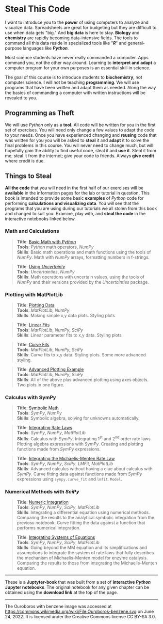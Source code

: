 
# Steal This Code

I want to introduce you to the **power** of using computers to analyze and visualize data. Spreadsheets are great for budgeting but they are difficult to use when data gets "big." And **big data** is here to stay. **Biology** and **chemistry** are rapidly becoming data-intensive fields. The tools to command all this data reside in specialized tools like "***R***" and general-purpose languages like ***Python***.

Most science students have never really commanded a computer. Apps command you, not the other way around. Learning to **interpret and adapt** a computer program for your own purposes is an essential skill in science. 

The goal of this course is to introduce students to **biochemistry**, not computer science. I will not be teaching **programming**. We will use programs that have been written and adapt them as needed. Along the way the basics of commanding a computer with written instructions will be revealed to you.

## Programming as Theft

We will use *Python* only as a **tool**. All code will be written for you in the first set of exercises. You will need only change a few values to adapt the code to your needs. Once you have experienced changing and **reusing** code that was written for you you will be asked to **steal** it and **adapt** it to solve the final problems in this course. You will never need to change much, but will hopefully gain the ability to find useful code, steal it and **use it**. Steal it from me; steal it from the internet; give your code to friends. Always **give credit** where credit is due.

## Things to Steal

**All the code** that you will need in the first half of our exercises will be **available** in the information pages for the lab or tutorial in question. This book is intended to provide some basic **examples** of *Python* code for performing **calculations and visualizing data**. You will see that the programs that you are using during our tutorials we all stolen from this book and changed to suit you. Examine, play with, and **steal the code** in the interactive notebooks linked below.

### Math and Calculations

>**Title**: [Basic Math with *Python*](1_1_Calculator.ipynb) <br>
>**Tools**: *Python* math operators, *NumPy*  <br>
>**Skills**: Basic math operations and math functions using the tools of *NumPy*. Math with *NumPy* arrays, formatting numbers in f-strings.   

>**Title**: [Using *Uncertainty*](uncertainties.ipynb) <br>
>**Tools**: *Uncertainties*, *NumPy*  <br>
>**Skills**: Math operations with uncertain values, using the tools of *NumPy* and their versions provided by the *Uncertainties* package.   

### Plotting with MatPlotLib

>**Title**: [Plotting Data](2_1_Plotting.ipynb) <br>
>**Tools**: *MatPlotLib*, *NumPy*  <br>
>**Skills**: Making simple x,y data plots. Styling plots  

>**Title**: [Linear Fits](2_2_Curve_Fits.ipynb) <br>
>**Tools**: *MatPlotLib*, *NumPy*, *SciPy*  <br>
>**Skills**: Linear parameter fits to x,y data. Styling plots   

>**Title**: [Curve Fits](2_3_Curve_Fits.ipynb) <br>
>**Tools**: *MatPlotLib*, *NumPy*, *SciPy*  <br>
>**Skills**: Curve fits to x,y data. Styling plots. Some more advanced styling.   

>**Title**: [Advanced Plotting Example](2_4_Fancy_1.ipynb) <br>
>**Tools**: *MatPlotLib*, *NumPy*, *SciPy*  <br>
>**Skills**: All of the above plus advanced plotting using axes objects. Two plots in one figure.   

### Calculus with SymPy

>**Title**: [Symbolic Math](ReactionKinetics/K01_solving_with_sympy.ipynb) <br>
>**Tools**: *SymPy*, *NumPy* <br>
>**Skills**: Symbolic algebra, solving for unknowns automatically.  

>**Title**: [Integrating Rate Laws](ReactionKinetics/K02_Integrating_Rate_Law_1.ipynb) <br>
>**Tools**: *SymPy*, *NumPy*, *MatPlotLib* <br>
>**Skills**: Calculus with *SymPy*. Integrating 1<sup>st</sup> and 2<sup>nd</sup> order rate laws. Plotting algebra expressions with *SymPy*. Creating and plotting functions made from *SymPy* expressions.

>**Title**: [Integrating the Michaelis-Menten Rate Law](ReactionKinetics/K03_Integrating_MM.ipynb) <br>
>**Tools**: *SymPy*, *NumPy*, *SciPy*, *LMFit*, *MatPlotLib* <br>
>**Skills**: Advanced calculus without having a clue about calculus with *SymPy*. Curve fitting data against functions made from *SymPy* expressions using `sympy.curve_fit` and `lmfit.Model`.  

### Numerical Methods with *SciPy*

>**Title**: [Numeric Integration](ReactionKinetics/K01_solving_with_sympy.ipynb) <br>
>**Tools**: *SymPy*, *NumPy*, *SciPy*, *MatPlotLib* <br>
>**Skills**: Integrating a differential equation using numerical methods. Comparing the results to the analytical symbolic integration from the previosu notebook. Curve fitting the data against a function that performs numerical integration.  

>**Title**: [Integrating Systems of Equations](ReactionKinetics/K05_NumericIntegration_SystemEq.ipynb) <br>
>**Tools**: *SymPy*, *NumPy*, *SciPy*, *MatPlotLib* <br>
>**Skills**: Going beyond the MM equation and its simplifications and assumptions to integrate the system of rate laws that fully describes the mechanism of Michaelis-Menten model for enzyme catalysis.  Comparing the results to those from integrating the Michaelis-Menten equation.


---
These is a **Juptyter-book** that was built from a set of **interactive *Python* Jupyter notebooks**. The original notebook for any given chapter can be obtained using the **download link** at the top of the page.

---
The Ouroboros with benzene image was accessed at https://commons.wikimedia.org/wiki/File:Ouroboros-benzene.svg on June 24, 2022. It is licensed under the Creative Commons license CC BY-SA 3.0.